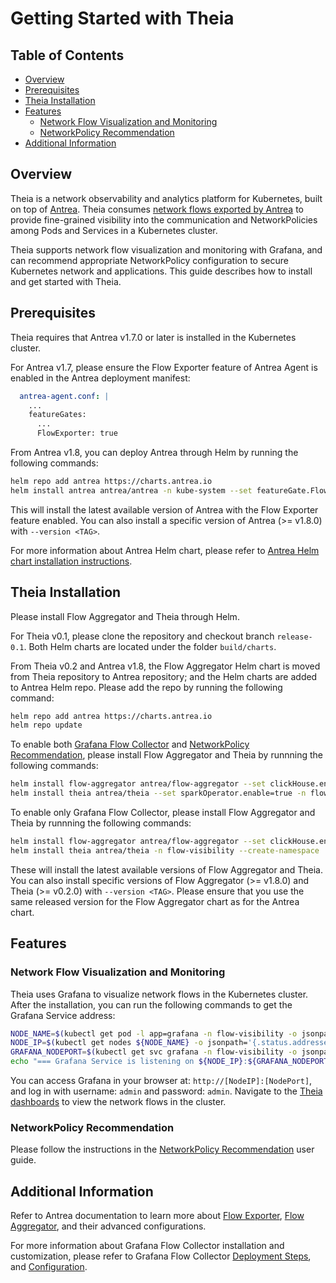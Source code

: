 # Getting Started with Theia

## Table of Contents

<!-- toc -->
- [Overview](#overview)
- [Prerequisites](#prerequisites)
- [Theia Installation](#theia-installation)
- [Features](#features)
  - [Network Flow Visualization and Monitoring](#network-flow-visualization-and-monitoring)
  - [NetworkPolicy Recommendation](#networkpolicy-recommendation)
- [Additional Information](#additional-information)
<!-- /toc -->

## Overview

Theia is a network observability and analytics platform for Kubernetes, built
on top of [Antrea](https://github.com/antrea-io/antrea). Theia consumes [network
flows exported by Antrea](https://github.com/antrea-io/antrea/blob/main/docs/network-flow-visibility.md)
to provide fine-grained visibility into the communication and NetworkPolicies
among Pods and Services in a Kubernetes cluster.

Theia supports network flow visualization and monitoring with Grafana, and can
recommend appropriate NetworkPolicy configuration to secure Kubernetes network
and applications. This guide describes how to install and get started with
Theia.

## Prerequisites

Theia requires that Antrea v1.7.0 or later is installed in the Kubernetes
cluster.

For Antrea v1.7, please ensure the Flow Exporter feature of Antrea
Agent is enabled in the Antrea deployment manifest:

```yaml
  antrea-agent.conf: |
    ...
    featureGates:
      ...
      FlowExporter: true
```

From Antrea v1.8, you can deploy Antrea through Helm by running the following
commands:

```bash
helm repo add antrea https://charts.antrea.io
helm install antrea antrea/antrea -n kube-system --set featureGate.FlowExporter=true
```

This will install the latest available version of Antrea with the Flow Exporter
feature enabled. You can also install a specific version of Antrea (>= v1.8.0)
with `--version <TAG>`.

For more information about Antrea Helm chart, please refer to
[Antrea Helm chart installation instructions](https://github.com/antrea-io/antrea/blob/main/docs/helm.md).

## Theia Installation

Please install Flow Aggregator and Theia through Helm.

For Theia v0.1, please clone the repository and checkout branch `release-0.1`.
Both Helm charts are located under the folder `build/charts`.

From Theia v0.2 and Antrea v1.8, the Flow Aggregator Helm chart is moved from
Theia repository to Antrea repository; and the Helm charts are added to Antrea
Helm repo. Please add the repo by running the following command:

```bash
helm repo add antrea https://charts.antrea.io
helm repo update
```

To enable both [Grafana Flow Collector](network-flow-visibility.md) and
[NetworkPolicy Recommendation](networkpolicy-recommendation.md), please install
Flow Aggregator and Theia by runnning the following commands:

```bash
helm install flow-aggregator antrea/flow-aggregator --set clickHouse.enable=true,recordContents.podLabels=true -n flow-aggregator --create-namespace
helm install theia antrea/theia --set sparkOperator.enable=true -n flow-visibility --create-namespace
```

To enable only Grafana Flow Collector, please install Flow Aggregator and Theia
by runnning the following commands:

```bash
helm install flow-aggregator antrea/flow-aggregator --set clickHouse.enable=true,recordContents.podLabels=true -n flow-aggregator --create-namespace
helm install theia antrea/theia -n flow-visibility --create-namespace
```

These will install the latest available versions of Flow Aggregator and Theia.
You can also install specific versions of Flow Aggregator (>= v1.8.0) and
Theia (>= v0.2.0) with `--version <TAG>`. Please ensure that you use the same
released version for the Flow Aggregator chart as for the Antrea chart.

## Features

### Network Flow Visualization and Monitoring

Theia uses Grafana to visualize network flows in the Kubernetes cluster. After
the installation, you can run the following commands to get the Grafana Service
address:

```bash
NODE_NAME=$(kubectl get pod -l app=grafana -n flow-visibility -o jsonpath='{.items[0].spec.nodeName}')
NODE_IP=$(kubectl get nodes ${NODE_NAME} -o jsonpath='{.status.addresses[0].address}')
GRAFANA_NODEPORT=$(kubectl get svc grafana -n flow-visibility -o jsonpath='{.spec.ports[*].nodePort}')
echo "=== Grafana Service is listening on ${NODE_IP}:${GRAFANA_NODEPORT} ==="
```

You can access Grafana in your browser at: `http://[NodeIP]:[NodePort]`, and log
in with username: `admin` and password: `admin`. Navigate to the [Theia
dashboards](network-flow-visibility.md#grafana-dashboards) to view the network
flows in the cluster.

### NetworkPolicy Recommendation

Please follow the instructions in the [NetworkPolicy Recommendation](networkpolicy-recommendation.md)
user guide.

## Additional Information

Refer to Antrea documentation to learn more about
[Flow Exporter](https://github.com/antrea-io/antrea/blob/main/docs/network-flow-visibility.md#flow-exporter),
[Flow Aggregator](https://github.com/antrea-io/antrea/blob/main/docs/network-flow-visibility.md#flow-aggregator),
and their advanced configurations.

For more information about Grafana Flow Collector installation and
customization, please refer to Grafana Flow Collector [Deployment Steps](network-flow-visibility.md#deployment-steps),
and [Configuration](network-flow-visibility.md#configuration).
